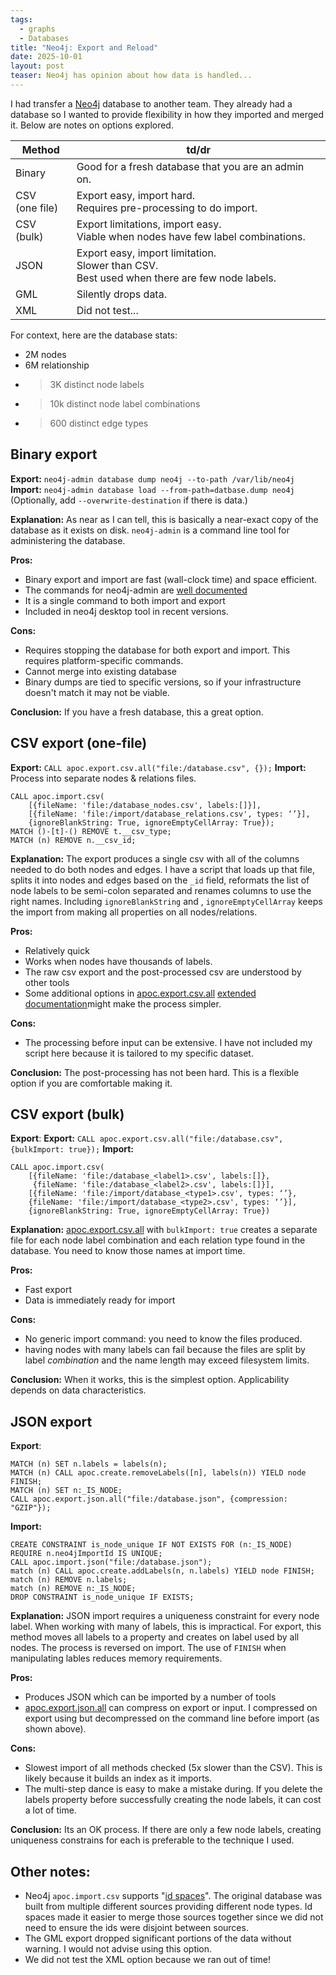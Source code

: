 ```yaml
---
tags:
  - graphs
  - Databases
title: "Neo4j: Export and Reload"
date: 2025-10-01
layout: post
teaser: Neo4j has opinion about how data is handled...
---
```

I had transfer a [Neo4j](https://neo4j.com/) database to another team. They already had a database so I wanted to provide flexibility in how they imported and merged it.  Below are notes on options explored.

| Method             | td/dr                                                                                             |
| ------------------ | ------------------------------------------------------------------------------------------------- |
| Binary             | Good for a fresh database that you are an admin on.                                               |
| CSV <br>(one file) | Export easy, import hard.<br>Requires pre-processing to do import.                                |
| CSV (bulk)         | Export limitations, import easy. <br>Viable when nodes have few label combinations.               |
| JSON               | Export easy, import limitation.<br>Slower than CSV. <br>Best used when there are few node labels. |
| GML                | Silently drops data.                                                                              |
| XML                | Did not test...                                                                                   |

For context, here are the database stats:
- 2M nodes 
- 6M relationship
- >3K distinct node labels
- >10k distinct node label combinations 
- >600 distinct edge types

## Binary export

**Export:** `neo4j-admin database dump neo4j --to-path /var/lib/neo4j`
**Import:** `neo4j-admin database load --from-path=datbase.dump neo4j` (Optionally, add `--overwrite-destination` if there is data.)

**Explanation:** As near as I can tell, this is basically a near-exact copy of the database as it exists on disk.  `neo4j-admin` is a command line tool for administering the database.  

**Pros:** 
- Binary export and import are fast (wall-clock time) and space efficient.  
- The commands for neo4j-admin are [well documented](https://neo4j.com/docs/operations-manual/current/backup-restore/offline-backup/) 
- It is a single command to both import and export
- Included in neo4j desktop tool in recent versions.

**Cons:** 
- Requires stopping the database for both export and import.  This requires platform-specific commands.
- Cannot merge into existing database
- Binary dumps are tied to specific versions, so if your infrastructure doesn't match it may not be viable.

**Conclusion:** If you have a fresh database, this a great option.
## CSV export (one-file)
**Export:** `CALL apoc.export.csv.all("file:/database.csv", {});`
**Import:** Process into separate nodes & relations files.
```cypher
CALL apoc.import.csv(  
    [{fileName: 'file:/database_nodes.csv', labels:[]}],  
    [{fileName: 'file:/import/database_relations.csv', types: ‘’}],  
    {ignoreBlankString: True, ignoreEmptyCellArray: True});
MATCH ()-[t]-() REMOVE t.__csv_type;
MATCH (n) REMOVE n.__csv_id;
```
**Explanation:** The export produces a single csv with all of the columns needed to do both nodes and edges.  I have a script that loads up that file, splits it into nodes and edges based on the `_id` field, reformats the list of node labels to be semi-colon separated and renames columns to use the right names.  Including `ignoreBlankString` and , `ignoreEmptyCellArray` keeps the import from making all properties on all nodes/relations.

**Pros:**
- Relatively quick
- Works when nodes have thousands of labels.
- The raw csv export and the post-processed csv are understood by other tools
- Some additional options in [apoc.export.csv.all](https://neo4j.com/docs/apoc/current/overview/apoc.export/apoc.export.csv.all/) [extended documentation](https://neo4j.com/docs/apoc/current/export/csv/)might make the process simpler. 

**Cons:**
- The processing before input can be extensive.  I have not included my script here because it is tailored to my specific dataset.

**Conclusion:** The post-processing has not been hard.  This is a flexible option if you are comfortable making it.

## CSV export (bulk)
**Export**: **Export:** `CALL apoc.export.csv.all("file:/database.csv", {bulkImport: true});`
**Import:** 
```cypher
CALL apoc.import.csv(  
    [{fileName: 'file:/database_<label1>.csv', labels:[]},
     {fileName: 'file:/database_<label2>.csv', labels:[]}],  
    [{fileName: 'file:/import/database_<type1>.csv', types: ‘’},
    {fileName: 'file:/import/database_<type2>.csv', types: ‘’}],
    {ignoreBlankString: True, ignoreEmptyCellArray: True})
```
**Explanation:** [apoc.export.csv.all](https://neo4j.com/docs/apoc/current/overview/apoc.export/apoc.export.csv.all/) with `bulkImport: true` creates a separate file for each node label combination and each relation type found in the database. You need to know those names at import time.

**Pros:**
- Fast export
- Data is immediately ready for import

**Cons:**
- No generic import command: you need to know the files produced.
- having nodes with many labels can fail because the files are split by label *combination* and the name length may exceed filesystem limits.

**Conclusion:** When it works, this is the simplest option.  Applicability depends on data characteristics.

## JSON export
**Export**:
```cypher
MATCH (n) SET n.labels = labels(n);
MATCH (n) CALL apoc.create.removeLabels([n], labels(n)) YIELD node FINISH;
MATCH (n) SET n:_IS_NODE;
CALL apoc.export.json.all("file:/database.json", {compression: "GZIP"});
```
**Import:**
```cypher
CREATE CONSTRAINT is_node_unique IF NOT EXISTS FOR (n:_IS_NODE) REQUIRE n.neo4jImportId IS UNIQUE;
CALL apoc.import.json("file:/database.json");
match (n) CALL apoc.create.addLabels(n, n.labels) YIELD node FINISH;
match (n) REMOVE n.labels;
match (n) REMOVE n:_IS_NODE;
DROP CONSTRAINT is_node_unique IF EXISTS;
```

**Explanation:** JSON import requires a uniqueness constraint for every node label.  When working with many of labels, this is impractical.  For export, this method moves all labels to a property and creates on label used by all nodes.  The process is reversed on import.  The use of `FINISH` when manipulating lables reduces memory requirements.

**Pros:**
- Produces JSON which can be imported by a number of tools
- [apoc.export.json.all](https://neo4j.com/docs/apoc/current/overview/apoc.export/apoc.export.json.all/) can compress on export or input.  I compressed on export using but decompressed on the command line before import (as shown above).

**Cons:**
- Slowest import of all methods checked (5x slower than the CSV).  This is likely because it builds an index as it imports.
- The multi-step dance is easy to make a mistake during.  If you delete the labels property before successfully creating the node labels, it can cost a lot of time.

**Conclusion:** Its an OK process.  If there are only a few node labels, creating uniqueness constrains for each is preferable to the technique I used.

## Other notes:
- Neo4j `apoc.import.csv` supports "[id spaces](https://neo4j.com/docs/operations-manual/current/import/#import-tool-id-spaces)".  The original database was built from multiple different sources providing different node types.  Id spaces made it easier to merge those sources together since we did not need to ensure the ids were disjoint between sources.
- The GML export dropped significant portions of the data without warning.  I would not advise using this option.
- We did not test the XML option because we ran out of time!
